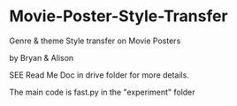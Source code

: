 # Movie-Poster-Style-Transfer
Genre & theme Style transfer on Movie Posters

by Bryan & Alison

SEE Read Me Doc in drive folder for more details. 

The main code is fast.py in the "experiment" folder

